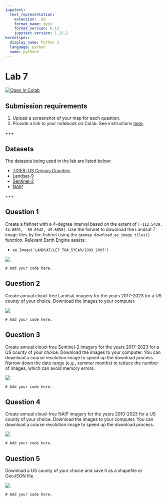 ```yaml
---
jupytext:
  text_representation:
    extension: .md
    format_name: myst
    format_version: 0.13
    jupytext_version: 1.15.2
kernelspec:
  display_name: Python 3
  language: python
  name: python3
---
```


# Lab 7

[![Open In Colab](https://colab.research.google.com/assets/colab-badge.svg)](https://colab.research.google.com/github/giswqs/geog-414/blob/master/book/labs/lab_07.ipynb)

## Submission requirements

1. Upload a screenshot of your map for each question.
2. Provide a link to your notebook on Colab. See instructions [here](https://geog-414.gishub.org/book/labs/instructions.html).

+++

## Datasets

The datasets being used in the lab are listed below:

- [TIGER: US Census Counties](https://developers.google.com/earth-engine/datasets/catalog/TIGER_2018_Counties)
- [Landsat-9](https://developers.google.com/earth-engine/datasets/catalog/LANDSAT_LC09_C02_T1_L2)
- [Sentinel-2](https://developers.google.com/earth-engine/datasets/catalog/COPERNICUS_S2_SR)
- [NAIP](https://developers.google.com/earth-engine/datasets/catalog/USDA_NAIP_DOQQ)

+++

## Question 1

Create a fishnet with a 4-degree interval based on the extent of `[-112.5439, 34.0891, -85.0342, 49.6858]`. Use the fishnet to download the Landsat 7 image tiles by the fishnet using the `geemap.download_ee_image_tiles()` function. Relevant Earth Engine assets:

-   `ee.Image('LANDSAT/LE7_TOA_5YEAR/1999_2003')`

![](https://i.imgur.com/L1IH3fq.png)

```{code-cell} ipython3
# Add your code here.
```

## Question 2

Create annual cloud-free Landsat imagery for the years 2017-2023 for a US county of your choice. Download the images to your computer.

![](https://i.imgur.com/MN2UXHx.png)

```{code-cell} ipython3
# Add your code here.
```

## Question 3

Create annual cloud-free Sentinel-2 imagery for the years 2017-2023 for a US county of your choice. Download the images to your computer. You can download a coarse resolution image to speed up the download process. Narrow down the date range (e.g., summer months) to reduce the number of images, which can avoid memory errors.

![](https://i.imgur.com/r5RQlEJ.png)

```{code-cell} ipython3
# Add your code here.
```

## Question 4

Create annual cloud-free NAIP imagery for the years 2010-2023 for a US county of your choice. Download the images to your computer. You can download a coarse resolution image to speed up the download process.

![](https://i.imgur.com/h66FC8h.png)

```{code-cell} ipython3
# Add your code here.
```

## Question 5

Download a US county of your choice and save it as a shapefile or GeoJSON file.

![](https://i.imgur.com/PuK2Vp3.png)

```{code-cell} ipython3
# Add your code here.
```

